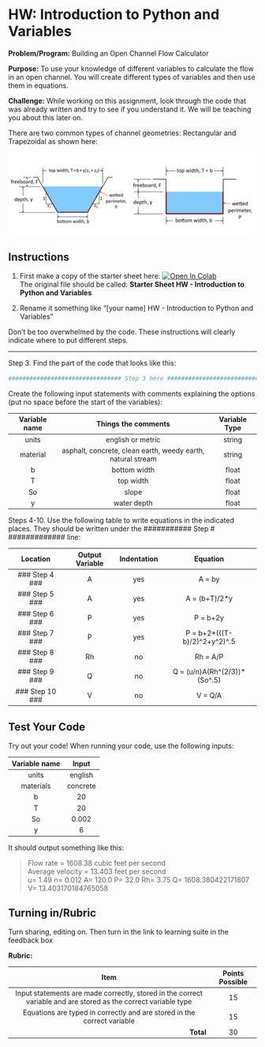 #  HW: Introduction to Python and Variables

**Problem/Program:** Building an Open Channel Flow Calculator

**Purpose:** To use your knowledge of different variables to calculate the flow in an open channel. You will create different types of variables and then use them in equations.

**Challenge:** While working on this assignment, look through the code that was already written and try to see if you understand it. We will be teaching you about this later on. 

There are two common types of channel geometries: Rectangular and Trapezoidal as shown here:

![channel_flow_example.png](images/channel_flow_example.png)

## Instructions
1. First make a copy of the starter sheet here:
  <a href="https://colab.research.google.com/github/byu-cce270/content/blob/main/docs/unit2/00_intro_python_variables/Starter_Sheet_HW_Introduction_to_Python_and_Variables.ipynb" target="_blank"><img src="https://colab.research.google.com/assets/colab-badge.svg" alt="Open In Colab"/></a>
   </br> The original file should be called: **Starter Sheet HW - Introduction to Python and Variables**

2. Rename it something like “[your name] HW - Introduction to Python and Variables”

Don’t be too overwhelmed by the code. These instructions will clearly indicate where to put different steps.

---
Step 3. Find the part of the code that looks like this: 
```python
################################ Step 3 here ##################################
```

Create the following input statements with comments explaining the options (put no space before the start of the variables):

| Variable name |                     Things the comments                     | Variable Type |
|:-------------:|:-----------------------------------------------------------:|:-------------:|
|     units     |                      english or metric                      |    string     |
|   material    | asphalt, concrete, clean earth, weedy earth, natural stream |    string     |
|       b       |                        bottom width                         |     float     |
|       T       |                          top width                          |     float     |
|      So       |                            slope                            |     float     |
|       y       |                         water depth                         |     float     |

Steps 4-10. Use the  following table to write equations in the indicated  places. They should be written under the ########### Step # ############# line:

|    Location     | Output Variable | Indentation |           Equation           |
|:---------------:|:---------------:|:-----------:|:----------------------------:|
| ### Step 4 ###  |        A        |     yes     |            A = by            |
| ### Step 5 ###  |        A        |     yes     |        A = (b+T)/2*y         |
| ### Step 6 ###  |        P        |     yes     |           P = b+2y           |
| ### Step 7 ###  |        P        |     yes     | P = b+2*(((T-b)/2)^2+y^2)^.5 |
| ### Step 8 ###  |       Rh        |     no      |           Rh = A/P           |
| ### Step 9 ###  |        Q        |     no      | Q = (u/n)A(Rh^(2/3))*(So^.5) |
| ### Step 10 ### |        V        |     no      |           V = Q/A            |

## Test Your Code
Try out your code! When running your code, use the following inputs:

| Variable name |   Input   |
|:-------------:|:---------:|
|     units     |  english  |
|   materials   | concrete  |
|       b       |    20     |
|       T       |    20     |
|      So       |   0.002   |
|       y       |     6     |

It should output something like this:
> Flow rate =  1608.38  cubic feet per second </br>
> Average velocity =  13.403  feet per second </br>
> u=  1.49  n=  0.012  A=  120.0  P=  32.0  Rh=  3.75  Q=  1608.380422171807  V=  13.403170184765058

## Turning in/Rubric
Turn sharing, editing on. Then turn in the link to learning suite in the feedback box

**Rubric:**

|                                                      Item                                                       | Points Possible |
|:---------------------------------------------------------------------------------------------------------------:|:---------------:|
| Input statements are made correctly, stored in the correct variable and are stored as the correct variable type |       15        |
|                     Equations are typed in correctly and are stored in the correct variable                     |       15        |
|                                 <div style="text-align: right">**Total**</div>                                  |       30        |
